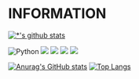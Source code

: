 # INFORMATION

[![*'s github stats](https://github-readme-stats.vercel.app/api?username=rohamvo&show_icons=true&theme=radical)](https://github.com/rohamvo)

![Python](https://img.shields.io/badge/-MySql-1F305F?style=flat-square&logo=MySql&logoColor=white)
<img src="https://img.shields.io/badge/-Python-87CEEB?style=flat-square&logo=Python&logoColor=blue"/>
<img src="https://img.shields.io/badge/-Visual Studio Code-FAFAD2?style=flat-square&logo=Visual Studio Code&logoColor=00FFFF"/>
<img src="https://img.shields.io/badge/-googlecolab-F9AB00?style=flat&logo=googlecolab&logoColor=black"/>
<img src="https://img.shields.io/badge/-jupyter-F37626?style=flat&logo=jupyter&logoColor=black"/>

[![Anurag's GitHub stats](https://github-readme-stats.vercel.app/api?username=rohamvo)](https://github.com/rohamvo/github-readme-stats)
[![Top Langs](https://github-readme-stats.vercel.app/api/top-langs/?username=rohamvo&hide_progress=true)](https://github.com/rohamvo/github-readme-stats)
